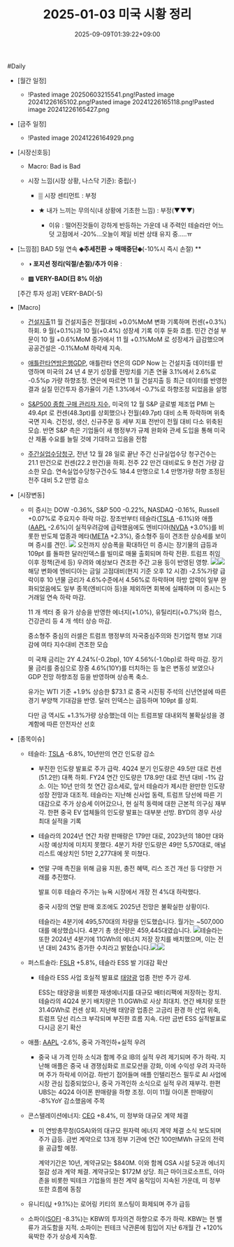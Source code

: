 ﻿---
title: "2025-01-03 미국 시황 정리"
date: 2025-09-09T01:39:22+09:00
lastmod: 2025-09-09T01:39:22+09:00
type: docs
sidebar:
  open: true
weight: 3
---
<div style="display:none">
  <meta property="article:published_time" content="2025-09-08T16:39:22Z" />
  <meta property="article:modified_time" content="2025-09-08T16:39:22Z" />
</div>
#Daily 

- [월간 일정]
	- !Pasted image 20250603215541.png!Pasted image 20241226165102.png!Pasted image 20241226165118.png!Pasted image 20241226165427.png

- [금주 일정]
	- !Pasted image 20241226164929.png

- [시장신호등]
	- Macro: Bad is Bad 
	  
	- 시장 느낌(시장 상황, 나스닥 기준): 중립(-)
		  
		- ▒ 시장 센티먼트 : 부정
		  
		- ★ 내가 느끼는 무의식(내 상황에 기초한 느낌) : 부정(▼▼▼)
			
			- 이유 :  떨어진것들이 강하게 반등하는 가운데 내 주력인 테슬라만 어느덧 고점에서 -20%...오늘이 제일 비싼 상태 유지 중.....ㅠ

- [느낌점]  BAD 5일 연속 **◈추세전환 → 매매중단◈**(-10%시 즉시 손절) **
  
	- **◑ 포지션 정리(익절/손절)/추가 이유** : 
	  
	- **▨ VERY-BAD(日 8% 이상)**
	  
	[주간 투자 성과] VERY-BAD(-5)

- [Macro]
	- [건설지출](/industry-study/건설지출/)11 월 건설지출은 전월대비 +0.0%MoM 변화 기록하며 컨센(+0.3%)하회. 9 월(+0.1%)과 10 월(+0.4%) 성장세 기록 이후 둔화 흐름. 민간 건설 부문이 10 월 +0.6%MoM 증가에서 11 월 +0.1%MoM 로 성장세가 급감했으며 공공건설은 -0.1%MoM 하락세 지속. 
	  
	- [애틀란타연방은행GDP](/industry-study/1경제매크로1경기애틀란타연방은행gdp/), 애틀란타 연은의 GDP Now 는 건설지출 데이터를 반영하며 미국의 24 년 4 분기 성장률 전망치를 기존 연율 3.1%에서 2.6%로 -0.5%p 가량 하향조정. 연은에 따르면 11 월 건설지출 등 최근 데이터를 반영한 결과 실질 민간투자 증가율이 기존 1.3%에서 -0.7%로 하향조정 되었음을 설명
	  
	- [S&P500 종합 구매 관리자 지수](/industry-study/sp500-종합-구매-관리자-지수/), 미국의 12 월 S&P 글로벌 제조업 PMI 는 49.4pt 로 컨센(48.3pt)를 상회했으나 전월(49.7pt) 대비 소폭 하락하며 위축국면 지속. 건전성, 생산, 신규주문 등 세부 지표 전반이 전월 대비 다소 위축된 모습. 반면 S&P 측은 기업들이 새 행정부가 규제 완화와 관세 도입을 통해 미국산 제품 수요를 늘릴 것에 기대하고 있음을 전함
	  
	- [주간실업수당청구](/industry-study/주간실업수당청구/), 전년 12 월 28 일로 끝난 주간 신규실업수당 청구건수는 21.1 만건으로 컨센(22.2 만건)을 하회. 전주 22 만건 대비로도 9 천건 가량 감소한 모습. 연속실업수당청구건수도 184.4 만명으로 1.4 만명가량 하향 조정된 전주 대비 5.2 만명 감소

- [시장변동]
	- 미 증시는 DOW -0.36%, S&P 500 -0.22%, NASDAQ -0.16%, Russell +0.07%로 주요지수 하락 마감. 장초반부터 테슬라([TSLA](/company-analysis/tsla/) -6.1%)와 애플([AAPL](/company-analysis/aapl/) -2.6%)이 실적우려감에 급락했음에도 엔비디아([NVDA](/company-analysis/nvda/) +3.0%)를 비롯한 반도체 업종과 메타([META](/company-analysis/meta/) +2.3%), 중소형주 등이 견조한 상승세를 보이며 증시를 견인. 
	  ![](Pasted%20image%2020250103172251.png)
	  오전까지 상승폭을 확대하던 미 증시는 장기물의 급등과 109pt 를 돌파한 달러인덱스를 빌미로 매물 출회되며 하락 전환. 트럼프 취임 이후 정책(관세 등) 우려와 예상보다 견조한 주간 고용 등이 반영된 영향. 
	  ![](Pasted%20image%2020250103172753.png)![](Pasted%20image%2020250103172745.png)
	  해당 변화에 엔비디아는 금일 고점대비(현지 기준 오후 12 시경) -2.5%가량 급락이후 10 년물 금리가 4.6%수준에서 4.56%로 하락하며 하방 압력이 일부 완화되었음에도 일부 종목(엔비디아 등)을 제외하면 회복에 실패하며 미 증시는 5 거래일 연속 하락 마감. 
	  
	  11 개 섹터 중 유가 상승을 반영한 에너지(+1.0%), 유틸리티(+0.7%)와 컴스, 건강관리 등 4 개 섹터 상승 마감. 
	  
	  중소형주 중심의 러셀은 트럼프 행정부의 자국중심주의와 친기업적 행보 기대감에 여타 지수대비 견조한 모습
	  
	  미 국채 금리는 2Y 4.24%(-0.2bp), 10Y 4.56%(-1.0bp)로 하락 마감. 장기물 금리를 중심으로 장중 4.6%(10Y)를 터치하는 등 높은 변동성 보였으나 GDP 전망 하향조정 등을 반영하며 상승폭 축소. 
	  
	  유가는 WTI 기준 +1.9% 상승한 $73.1 로 중국 시진핑 주석의 신년연설에 따른 경기 부양책 기대감을 반영. 달러 인덱스는 급등하며 109pt 를 상회. 
	  
	  다만 금 역시도 +1.3%가량 상승했는데 이는 트럼프발 대내외적 불확실성을 경계함에 따른 안전자산 선호

- [종목이슈]
	- 테슬라: [TSLA](/company-analysis/tsla/) -6.8%, 10년만의 연간 인도량 감소
	  
		- 부진한 인도량 발표로 주가 급락. 4Q24 분기 인도량은 49.5만 대로 컨센(51.2만) 대폭 하회. FY24 연간 인도량은 178.9만 대로 전년 대비 -1% 감소. 이는 10년 만의 첫 연간 감소세로, 앞서 테슬라가 제시한 완만한 인도량 성장 전망과 대조적. 테슬라는 지난해 신사업 동력, 트럼프 당선에 따른 기대감으로 주가 상승세 이어갔으나, 현 실적 동력에 대한 근본적 의구심 재부각. 한편 중국 EV 업체들의 인도량 발표는 대부분 선방. BYD의 경우 사상 최대 실적을 기록
		  
		- 테슬라의 2024년 연간 차량 판매량은 179만 대로, 2023년의 180만 대와 시장 예상치에 미치지 못했다. 
		  4분기 차량 인도량은 49만 5,570대로, 애널리스트 예상치인 51만 2,277대에 못 미쳤다.  
		  
		- 연말 구매 촉진을 위해 금융 지원, 충전 혜택, 리스 조건 개선 등 다양한 거래를 추진했다.  
		  
		  발표 이후 테슬라 주가는 뉴욕 시장에서 개장 전 4%대 하락했다.  
		  
		  중국 시장의 연말 판매 호조에도 2025년 전망은 불확실한 상황이다.  
		  
		  테슬라는 4분기에 495,570대의 차량을 인도했습니다. 월가는 ~507,000대를 예상했습니다. 4분기 총 생산량은 459,445대였습니다. ![](Pasted%20image%2020250102232946.png)테슬라는 또한 2024년 4분기에 11GWh의 에너지 저장 장치를 배치했으며, 이는 전년 대비 243% 증가한 수치라고 밝혔습니다.![](Pasted%20image%2020250102233002.png)![](Pasted%20image%2020250102233915.png)
	- 퍼스트솔라: [FSLR](/company-analysis/fslr/) +5.8%, 테슬라 ESS 발 기대감 확산
		- 테슬라 ESS 사업 호실적 발표로 [태양광](/industry-study/태양광/) 업종 전반 주가 강세. 
		  
		  ESS는 태양광을 비롯한 재생에너지를 대규모 배터리팩에 저장하는 장치. 테슬라의 4Q24 분기 배치량은 11.0GWh로 사상 최대치. 연간 배치량 또한 31.4GWh로 컨센 상회. 지난해 태양광 업종은 고금리 환경 하 산업 위축, 트럼프 당선 리스크 부각되며 부진한 흐름 지속. 다만 금번 ESS 실적발표로 다시금 온기 확산
		  
	- 애플: [AAPL](/company-analysis/aapl/) -2.6%, 중국 가격인하+실적 우려
		- 중국 내 가격 인하 소식과 함께 주요 IB의 실적 우려 제기되며 주가 하락. 지난해 애플은 중국 내 경쟁심화로 프로모션을 강화, 이에 수익성 우려 자극하며 주가 하락세 이어감. 하반기 접어들며 애플 인텔리전스 필두로 AI 사업에 시장 관심 집중되었으나, 중국 가격인하 소식으로 실적 우려 재부각. 한편 UBS는 4Q24 아이폰 판매량을 하향 조정. 이미 11월 아이폰 판매량이 -8%YoY 감소했음에 주목
		  
	- 콘스텔레이션에너지: [CEG](/company-analysis/ceg/) +8.4%, 미 정부와 대규모 계약 체결
		- 미 연방총무청(GSA)와의 대규모 원자력 에너지 계약 체결 소식 보도되며 주가 급등. 금번 계약으로 13개 정부 기관에 연간 100만MWh 규모의 전력을 공급할 예정. 
		  
		  계약기간은 10년, 계약규모는 $840M. 이와 함께 GSA 시설 5곳과 에너지 절감 성과 계약 체결. 계약규모는 $172M 상당. 최근 마이크로소프트, 아마존을 비롯한 빅테크 기업들의 원전 계약 움직임이 지속된 가운데, 미 정부 또한 흐름에 동참
		  
	- 유니티([U](/company-analysis/u/) +9.1%)는 로어링 키티의 포스팅이 화제되며 주가 급등
	  
	- 소파이([SOFI](/company-analysis/sofi/) -8.3%)는 KBW의 투자의견 하향으로 주가 하락. KBW는 현 밸류가 과도함을 지적. 소파이는 핀테크 낙관론에 힘입어 지난 6개월 간 +120% 육박한 주가 상승세 지속함.
